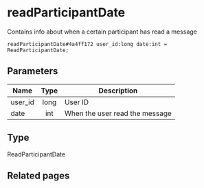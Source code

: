 # readParticipantDate
Contains info about when a certain participant has read a message

```
readParticipantDate#4a4ff172 user_id:long date:int = ReadParticipantDate;
```

## Parameters
| Name | Type | Description |
| ---- | :----: | ----------- |
| user_id | long | User ID |
| date | int | When the user read the message |


## Type
ReadParticipantDate

## Related pages
